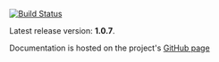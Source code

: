 [![Build Status](https://secure.travis-ci.org/timurstrekalov/saga.png?branch=master)](http://travis-ci.org/timurstrekalov/saga)

Latest release version: **1.0.7**. 

Documentation is hosted on the project's [GitHub page](http://timurstrekalov.github.com/saga/)
